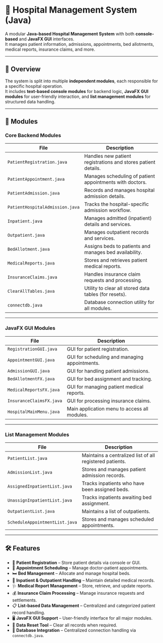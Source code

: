 # 🏥 Hospital Management System (Java)

A modular **Java-based Hospital Management System** with both **console-based** and **JavaFX GUI** interfaces.  
It manages patient information, admissions, appointments, bed allotments, medical reports, insurance claims, and more.

---

## 📜 Overview

The system is split into multiple **independent modules**, each responsible for a specific hospital operation.  
It includes **text-based console modules** for backend logic, **JavaFX GUI modules** for user-friendly interaction, and **list management modules** for structured data handling.

---

## 📂 Modules

### **Core Backend Modules**
| File | Description |
|------|-------------|
| `PatientRegistration.java` | Handles new patient registrations and stores patient details. |
| `PatientAppointment.java` | Manages scheduling of patient appointments with doctors. |
| `PatientAdmission.java` | Records and manages hospital admission details. |
| `PatientHospitalAdmission.java` | Tracks the hospital-specific admission workflow. |
| `Inpatient.java` | Manages admitted (inpatient) details and services. |
| `Outpatient.java` | Manages outpatient records and services. |
| `BedAllotment.java` | Assigns beds to patients and manages bed availability. |
| `MedicalReports.java` | Stores and retrieves patient medical reports. |
| `InsuranceClaims.java` | Handles insurance claim requests and processing. |
| `ClearAllTables.java` | Utility to clear all stored data tables (for resets). |
| `connectdb.java` | Database connection utility for all modules. |

---

### **JavaFX GUI Modules**
| File | Description |
|------|-------------|
| `RegistrationGUI.java` | GUI for patient registration. |
| `AppointmentGUI.java` | GUI for scheduling and managing appointments. |
| `AdmissionGUI.java` | GUI for handling patient admissions. |
| `BedAllotmentFX.java` | GUI for bed assignment and tracking. |
| `MedicalReportsFX.java` | GUI for managing patient medical reports. |
| `InsuranceClaimsFX.java` | GUI for processing insurance claims. |
| `HospitalMainMenu.java` | Main application menu to access all modules. |

---

### **List Management Modules**
| File | Description |
|------|-------------|
| `PatientList.java` | Maintains a centralized list of all registered patients. |
| `AdmissionList.java` | Stores and manages patient admission records. |
| `AssignedInpatientList.java` | Tracks inpatients who have been assigned beds. |
| `UnassignInpatientList.java` | Tracks inpatients awaiting bed assignment. |
| `OutpatientList.java` | Maintains a list of outpatients. |
| `ScheduleAppointmentList.java` | Stores and manages scheduled appointments. |

---

## 🛠 Features

- 🧾 **Patient Registration** – Store patient details via console or GUI.
- 📅 **Appointment Scheduling** – Manage doctor-patient appointments.
- 🛏 **Bed Management** – Allocate and manage hospital beds.
- 🏥 **Inpatient & Outpatient Handling** – Maintain detailed medical records.
- 🩺 **Medical Report Management** – Store, retrieve, and update reports.
- 💰 **Insurance Claim Processing** – Manage insurance requests and settlements.
- 📋 **List-based Data Management** – Centralized and categorized patient record handling.
- 🖥 **JavaFX GUI Support** – User-friendly interface for all major modules.
- 🧹 **Data Reset Tool** – Clear all records when required.
- 🔗 **Database Integration** – Centralized connection handling via `connectdb.java`.
